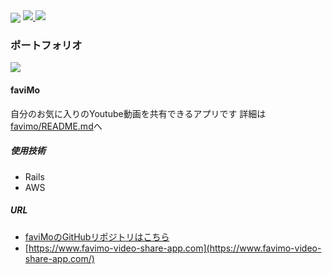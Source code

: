 <a>
  <img align="center" src="https://grass-graph.moshimo.works/images/hasyrails.png" />
</a>

<a href="https://github.com/anuraghazra/github-readme-stats">
  <img src="https://github-readme-stats.vercel.app/api?username=hasyrails&hide_border=true" />
</a>

<a href="https://github.com/anuraghazra/github-readme-stats">
  <img src="https://github-readme-stats.vercel.app/api/top-langs/?username=hasyrails&layout=compact" />
</a>

### ポートフォリオ 
<a>
  <img align="center" src="https://i.gyazo.com/0991b86d49a3ec2c3dd6c99f158ab858.png" />
</a>

#### faviMo
自分のお気に入りのYoutube動画を共有できるアプリです
詳細は[favimo/README.md](https://github.com/hasyrails/favimo#readme)へ
##### 使用技術
 - Rails
 - AWS
##### URL
 - [faviMoのGitHubリポジトリはこちら](https://github.com/hasyrails/favimo)
 - [https://www.favimo-video-share-app.com](https://www.favimo-video-share-app.com/)
